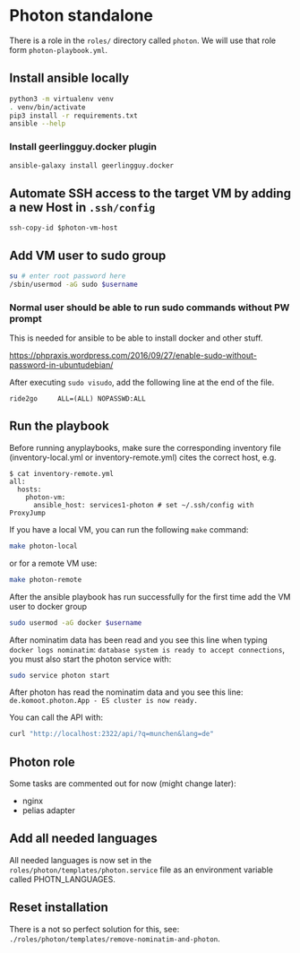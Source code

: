 # Photon standalone

There is a role in the `roles/` directory called `photon`. We will use that role form `photon-playbook.yml`.

## Install ansible locally

```bash
python3 -m virtualenv venv
. venv/bin/activate
pip3 install -r requirements.txt
ansible --help
```

### Install geerlingguy.docker plugin

```bash
ansible-galaxy install geerlingguy.docker
```

## Automate SSH access to the target VM by adding a new Host in `.ssh/config`

`ssh-copy-id $photon-vm-host`

## Add VM user to sudo group

```bash
su # enter root password here
/sbin/usermod -aG sudo $username
```

### Normal user should be able to run sudo commands without PW prompt

This is needed for ansible to be able to install docker and other stuff.
 
https://phpraxis.wordpress.com/2016/09/27/enable-sudo-without-password-in-ubuntudebian/

After executing `sudo visudo`, add the following line at the end of the file.

```
ride2go     ALL=(ALL) NOPASSWD:ALL
```

## Run the playbook

Before running anyplaybooks, make sure the corresponding inventory file (inventory-local.yml or inventory-remote.yml) cites the correct host, e.g. 
```
$ cat inventory-remote.yml 
all:
  hosts:
    photon-vm:
      ansible_host: services1-photon # set ~/.ssh/config with ProxyJump
```

If you have a local VM, you can run the following `make` command:

```bash
make photon-local
```

or for a remote VM use:

```bash
make photon-remote
```

After the ansible playbook has run successfully for the first time add the VM user to docker group

```bash
sudo usermod -aG docker $username
```

After nominatim data has been read and you see this line when typing `docker logs nominatim`:
`database system is ready to accept connections`, you must also start the photon service with:

```bash
sudo service photon start
```

After photon has read the nominatim data and you see this line:
`de.komoot.photon.App - ES cluster is now ready.`


You can call the API with:

```bash
curl "http://localhost:2322/api/?q=munchen&lang=de"
```

## Photon role

Some tasks are commented out for now (might change later):
- nginx
- pelias adapter

## Add all needed languages
All needed languages is now set in the `roles/photon/templates/photon.service` file as an environment variable called PHOTN_LANGUAGES.


## Reset installation

There is a not so perfect solution for this, see: `./roles/photon/templates/remove-nominatim-and-photon`.